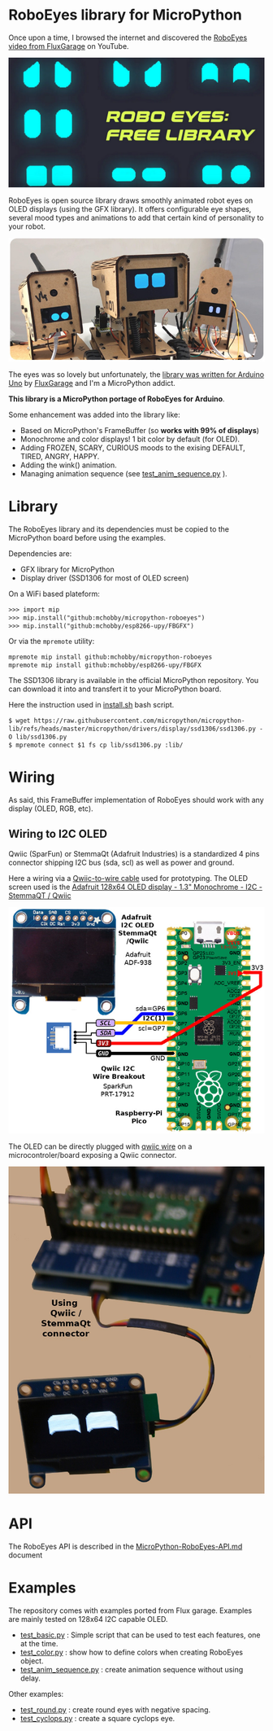 # RoboEyes library for MicroPython

Once upon a time, I browsed the internet and discovered the [RoboEyes video from FluxGarage](https://www.youtube.com/playlist?list=PLD2oXF44y-hLKjw_es2Vw1ycwBRNZ6ceE) on YouTube.

![Credit: RoboEyes for Arduino by [FluxGarage.com](https://www.fluxgarage.com/index.php)](docs/_static/roboeyes-01.jpg)


RoboEyes is open source library draws smoothly animated robot eyes on OLED displays (using the GFX library). It offers configurable eye shapes, several mood types and animations to add that certain kind of personality to your robot.

![Credit: RoboEyes moods by [FluxGarage.com](https://www.fluxgarage.com/index.php)](docs/_static/roboeyes-00.jpg)


The eyes was so lovely but unfortunately, the [library was written for Arduino Uno](https://github.com/FluxGarage/RoboEyes) by [FluxGarage](https://www.fluxgarage.com/index.php) and I'm a MicroPython addict.

__This library is a MicroPython portage of RoboEyes for Arduino__. 

Some enhancement was added into the library like:

* Based on MicroPython's FrameBuffer (so __works with 99% of displays__)
* Monochrome and color displays! 1 bit color by default (for OLED).
* Adding FROZEN, SCARY, CURIOUS moods to the exising DEFAULT, TIRED, ANGRY, HAPPY.
* Adding the wink() animation.
* Managing animation sequence (see [test_anim_sequence.py](examples/test_anim_sequence.py) ).

# Library 

The RoboEyes library and its dependencies must be copied to the MicroPython board before using the examples.

Dependencies are:

* GFX library for MicroPython
* Display driver (SSD1306 for most of OLED screen)

On a WiFi based plateform:
```
>>> import mip
>>> mip.install("github:mchobby/micropython-roboeyes")
>>> mip.install("github:mchobby/esp8266-upy/FBGFX")
```

Or via the `mpremote` utility:
```
mpremote mip install github:mchobby/micropython-roboeyes
mpremote mip install github:mchobby/esp8266-upy/FBGFX
```

The SSD1306 library is available in the official MicroPython repository. You can download it into and transfert it to your MicroPython board. 

Here the instruction used in [install.sh](install.sh) bash script.

```
$ wget https://raw.githubusercontent.com/micropython/micropython-lib/refs/heads/master/micropython/drivers/display/ssd1306/ssd1306.py -O lib/ssd1306.py
$ mpremote connect $1 fs cp lib/ssd1306.py :lib/
```


# Wiring 
As said, this FrameBuffer implementation of RoboEyes should work with any display (OLED, RGB, etc).

## Wiring to I2C OLED
Qwiic (SparFun) or StemmaQt (Adafruit Industries) is a standardized 4 pins connector shipping I2C bus (sda, scl) as well as power and ground.

Here a wiring via a [Qwiic-to-wire cable](https://shop.mchobby.be/fr/jst-sh/2429-cable-jst-sh-4-poles-vers-broches-males-150mm-stemma-qt-qwiic-3232100024298-adafruit.html) used for prototyping. The OLED screen used is the [Adafruit 128x64 OLED display - 1.3" Monochrome - I2C - StemmaQT / Qwiic](https://shop.mchobby.be/fr/afficheur-lcd-tft-oled/307-afficheur-oled-128x64-13-monochrome-i2c-stemmaqt-qwiic-3232100003071-adafruit.html)

![oled to Raspberry-Pi Pico Wiring](docs/_static/qwiic-oled-to-pico-rp2040.jpg)

The OLED can be directly plugged with [qwiic wire](https://shop.mchobby.be/fr/jst-sh/2112-cable-jst-sh-4-poles-100mm-stemma-qt-qwiic-3232100021129-adafruit.html) on a microcontroler/board exposing a Qwiic connector.

![oled to Raspberry-Pi Pico Wiring](docs/_static/qwiic-stemmaQt.jpg)

# API

The RoboEyes API is described in the [MicroPython-RoboEyes-API.md](MicroPython-RoboEyes-API.md) document

# Examples

The repository comes with examples ported from Flux garage. Examples are mainly tested on 128x64 I2C capable OLED.

* [test_basic.py](examples/test_basic.py) : Simple script that can be used to test each features, one at the time.
* [test_color.py](examples/test_color.py) : show how to define colors when creating RoboEyes object.
* [test_anim_sequence.py](examples/test_anim_sequence.py) : create animation sequence without using delay.

Other examples:
* [test_round.py](examples/test_round.py) : create round eyes with negative spacing.
* [test_cyclops.py](examples/test_cyclops.py) : create a square cyclops eye.